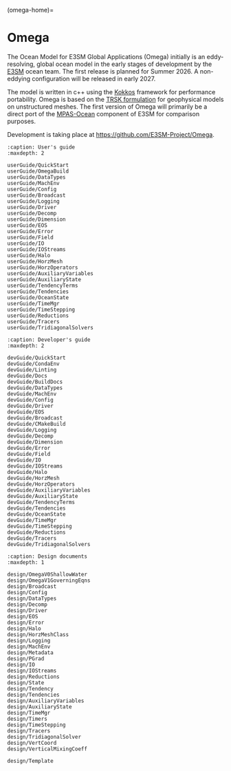 (omega-home)=
# Omega

The Ocean Model for E3SM Global Applications (Omega) initially is an eddy-resolving,
global ocean model in the early stages of development by the
[E3SM](https://e3sm.org/) ocean team.  The first release is planned for
Summer 2026.  A non-eddying configuration will be released in early 2027.

The model is written in c++ using the [Kokkos](https://github.com/kokkos)
framework for performance portability.  Omega is based on the
[TRSK formulation](https://doi.org/10.1016/j.jcp.2009.08.006) for geophysical
models on unstructured meshes. The first version of Omega will primarily be a direct port
of the [MPAS-Ocean](https://e3sm.org/model/e3sm-model-description/v1-description/v1-ocean-sea-ice-land-ice/)
component of E3SM for comparison purposes.

Development is taking place at https://github.com/E3SM-Project/Omega.


```{toctree}
:caption: User's guide
:maxdepth: 2

userGuide/QuickStart
userGuide/OmegaBuild
userGuide/DataTypes
userGuide/MachEnv
userGuide/Config
userGuide/Broadcast
userGuide/Logging
userGuide/Driver
userGuide/Decomp
userGuide/Dimension
userGuide/EOS
userGuide/Error
userGuide/Field
userGuide/IO
userGuide/IOStreams
userGuide/Halo
userGuide/HorzMesh
userGuide/HorzOperators
userGuide/AuxiliaryVariables
userGuide/AuxiliaryState
userGuide/TendencyTerms
userGuide/Tendencies
userGuide/OceanState
userGuide/TimeMgr
userGuide/TimeStepping
userGuide/Reductions
userGuide/Tracers
userGuide/TridiagonalSolvers
```

```{toctree}
:caption: Developer's guide
:maxdepth: 2

devGuide/QuickStart
devGuide/CondaEnv
devGuide/Linting
devGuide/Docs
devGuide/BuildDocs
devGuide/DataTypes
devGuide/MachEnv
devGuide/Config
devGuide/Driver
devGuide/EOS
devGuide/Broadcast
devGuide/CMakeBuild
devGuide/Logging
devGuide/Decomp
devGuide/Dimension
devGuide/Error
devGuide/Field
devGuide/IO
devGuide/IOStreams
devGuide/Halo
devGuide/HorzMesh
devGuide/HorzOperators
devGuide/AuxiliaryVariables
devGuide/AuxiliaryState
devGuide/TendencyTerms
devGuide/Tendencies
devGuide/OceanState
devGuide/TimeMgr
devGuide/TimeStepping
devGuide/Reductions
devGuide/Tracers
devGuide/TridiagonalSolvers
```

```{toctree}
:caption: Design documents
:maxdepth: 1

design/OmegaV0ShallowWater
design/OmegaV1GoverningEqns
design/Broadcast
design/Config
design/DataTypes
design/Decomp
design/Driver
design/EOS
design/Error
design/Halo
design/HorzMeshClass
design/Logging
design/MachEnv
design/Metadata
design/PGrad
design/IO
design/IOStreams
design/Reductions
design/State
design/Tendency
design/Tendencies
design/AuxiliaryVariables
design/AuxiliaryState
design/TimeMgr
design/Timers
design/TimeStepping
design/Tracers
design/TridiagonalSolver
design/VertCoord
design/VerticalMixingCoeff

design/Template
```
